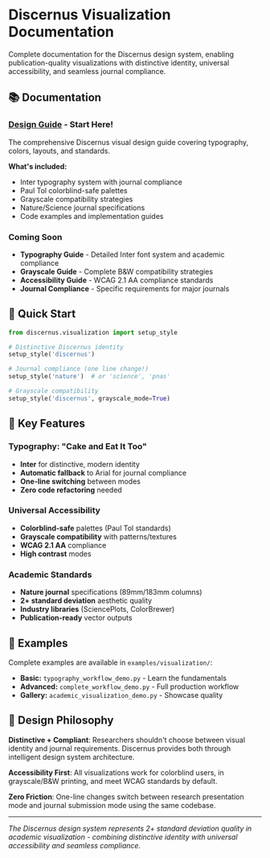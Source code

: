# Discernus Visualization Documentation

Complete documentation for the Discernus design system, enabling publication-quality visualizations with distinctive identity, universal accessibility, and seamless journal compliance.

## 📚 Documentation

### **[Design Guide](design_guide.md)** - Start Here!
The comprehensive Discernus visual design guide covering typography, colors, layouts, and standards.

**What's included:**
- Inter typography system with journal compliance
- Paul Tol colorblind-safe palettes  
- Grayscale compatibility strategies
- Nature/Science journal specifications
- Code examples and implementation guides

### Coming Soon

- **Typography Guide** - Detailed Inter font system and academic compliance
- **Grayscale Guide** - Complete B&W compatibility strategies  
- **Accessibility Guide** - WCAG 2.1 AA compliance standards
- **Journal Compliance** - Specific requirements for major journals

## 🚀 Quick Start

```python
from discernus.visualization import setup_style

# Distinctive Discernus identity
setup_style('discernus')

# Journal compliance (one line change!)
setup_style('nature')  # or 'science', 'pnas'

# Grayscale compatibility
setup_style('discernus', grayscale_mode=True)
```

## 🎯 Key Features

### **Typography: "Cake and Eat It Too"**
- **Inter** for distinctive, modern identity
- **Automatic fallback** to Arial for journal compliance
- **One-line switching** between modes
- **Zero code refactoring** needed

### **Universal Accessibility** 
- **Colorblind-safe** palettes (Paul Tol standards)
- **Grayscale compatibility** with patterns/textures
- **WCAG 2.1 AA** compliance
- **High contrast** modes

### **Academic Standards**
- **Nature journal** specifications (89mm/183mm columns)
- **2+ standard deviation** aesthetic quality
- **Industry libraries** (SciencePlots, ColorBrewer)
- **Publication-ready** vector outputs

## 📖 Examples

Complete examples are available in `examples/visualization/`:

- **Basic:** `typography_workflow_demo.py` - Learn the fundamentals
- **Advanced:** `complete_workflow_demo.py` - Full production workflow  
- **Gallery:** `academic_visualization_demo.py` - Showcase quality

## 🎨 Design Philosophy

**Distinctive + Compliant**: Researchers shouldn't choose between visual identity and journal requirements. Discernus provides both through intelligent design system architecture.

**Accessibility First**: All visualizations work for colorblind users, in grayscale/B&W printing, and meet WCAG standards by default.

**Zero Friction**: One-line changes switch between research presentation mode and journal submission mode using the same codebase.

---

*The Discernus design system represents 2+ standard deviation quality in academic visualization - combining distinctive identity with universal accessibility and seamless compliance.* 